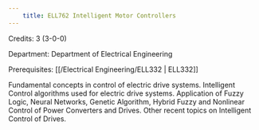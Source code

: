 ```yaml
---
    title: ELL762 Intelligent Motor Controllers
---
```

Credits: 3 (3-0-0)

Department: Department of Electrical Engineering

Prerequisites: [[/Electrical Engineering/ELL332 | ELL332]]

Fundamental concepts in control of electric drive systems. Intelligent Control algorithms used for electric drive systems. Application of Fuzzy Logic, Neural Networks, Genetic Algorithm, Hybrid Fuzzy and Nonlinear Control of Power Converters and Drives. Other recent topics on Intelligent Control of Drives.